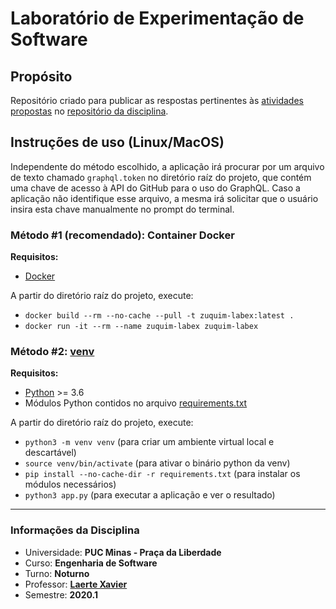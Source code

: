 # Laboratório de Experimentação de Software

## Propósito
Repositório criado para publicar as respostas pertinentes às [atividades 
propostas](https://github.com/xavierlaerte/labex-20.1/blob/master/labs/lab01.md) 
 no [repositório da disciplina](https://github.com/xavierlaerte/labex-20.1).

## Instruções de uso (Linux/MacOS)
Independente do método escolhido, a aplicação irá procurar por um arquivo de 
texto chamado `graphql.token` no diretório raíz do projeto, que contém uma chave 
de acesso à API do GitHub para o uso do GraphQL. Caso a aplicação não 
identifique esse arquivo, a mesma irá solicitar que o usuário insira esta chave 
manualmente no prompt do terminal.

### Método #1 (recomendado): Container Docker

**Requisitos:**
- [Docker](https://docs.docker.com/install/#supported-platforms)

A partir do diretório raíz do projeto, execute:

- `docker build --rm --no-cache --pull -t zuquim-labex:latest .`
- `docker run -it --rm --name zuquim-labex zuquim-labex`

### Método #2: [venv](https://docs.python.org/3.7/library/venv.html)

**Requisitos:**
- [Python](https://www.python.org/downloads/) >= 3.6
- Módulos Python contidos no arquivo 
[requirements.txt](https://github.com/Zuquim/smelly-octopus/blob/master/requirements.txt)

A partir do diretório raíz do projeto, execute:

- `python3 -m venv venv` (para criar um ambiente virtual local e descartável)
- `source venv/bin/activate` (para ativar o binário python da venv)
- `pip install --no-cache-dir -r requirements.txt` (para instalar os módulos 
necessários)
- `python3 app.py` (para executar a aplicação e ver o resultado)

___
### Informações da Disciplina
* Universidade: **PUC Minas - Praça da Liberdade**
* Curso: **Engenharia de Software**
* Turno: **Noturno**
* Professor: **[Laerte Xavier](https://github.com/xavierlaerte)**  
* Semestre: **2020.1**
